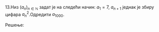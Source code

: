 13.Низ $(a_n)_{n \in \mathbb{N}}$ задат је на следећи начин: $а_1 = 7$, $a_{n+1}$ једнак је збиру цифара $а_n^2$.Одредити $а_{1000}$.





Решење:
